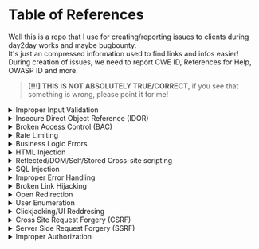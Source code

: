 # Table of References

Well this is a repo that I use for creating/reporting issues to clients during day2day works and maybe bugbounty.<br>
It's just an compressed information used to find links and infos easier!<br>
During creation of issues, we need to report CWE ID, References for Help, OWASP ID and more.<br>
> __[!!!] THIS IS NOT ABSOLUTELY TRUE/CORRECT__, if you see that something is wrong, please point it for me!

<!-- We start the references here, divided by issue types -->

<details>
  <summary>Improper Input Validation</summary>
  
    - Common Weakness Enumeration:
        CWE-20: Improper Input Validation

    - References:
        https://owasp.org/www-community/vulnerabilities/Improper_Data_Validation
        https://cheatsheetseries.owasp.org/cheatsheets/Input_Validation_Cheat_Sheet.html

    - OWASP Web Top 10:
        A05:Security Misconfiguration

    - OWASP API Top 10:
        API7:Security Misconfiguration
        
</details>

<details>
  <summary>Insecure Direct Object Reference (IDOR)</summary>
  
    - Common Weakness Enumeration:
        CWE-639: Authorization Bypass Through User-Controlled Key

    - References:
        https://portswigger.net/web-security/access-control/idor
        https://cheatsheetseries.owasp.org/cheatsheets/Insecure_Direct_Object_Reference_Prevention_Cheat_Sheet.html
        https://www.invicti.com/blog/web-security/insecure-direct-object-reference-vulnerabilities-idor/

    - OWASP Web Top 10:
        A01:Broken Access Control

    - OWASP API Top 10:
        API1:Broken Object Level Authorization
        
</details>

<details>
  <summary>Broken Access Control (BAC)</summary>
  
    - Common Weakness Enumeration:
        CWE-284: Improper Access Control

    - References:
        https://portswigger.net/web-security/access-contro
        https://owasp.org/Top10/A01_2021-Broken_Access_Control/
        https://www.eccouncil.org/cybersecurity-exchange/web-application-hacking/broken-access-control-vulnerability/

    - OWASP Web Top 10:
        A01:Broken Access Control

    - OWASP API Top 10:
        API5:Broken Function Level Authorization
        
</details>

<details>
  <summary>Rate Limiting</summary>
  
    - Common Weakness Enumeration:
        CWE-770: Allocation of Resources Without Limits or Throttling

    - References:
        https://www.cloudflare.com/learning/bots/what-is-rate-limiting/
        https://kb.intigriti.com/en/articles/5678905-understanding-rate-limiting
        https://apisecurity.io/encyclopedia/content/owasp/api4-lack-of-resources-and-rate-limiting.htm
        https://www.akana.com/blog/rate-limiting

    - OWASP Web Top 10:
        A05:Security Misconfiguration

    - OWASP API Top 10:
        API4:Lack of Resources & Rate Limiting
        
</details>

<details>
  <summary>Business Logic Errors</summary>
  
    - Common Weakness Enumeration:
        CWE-841: Improper Enforcement of Behavioral Workflow

    - References:
        https://portswigger.net/web-security/logic-flaws
        https://portswigger.net/web-security/logic-flaws/examples
        https://owasp.org/www-community/vulnerabilities/Business_logic_vulnerability

    - OWASP Web Top 10:
        A04:Insecure Design

    - OWASP API Top 10:
        API7:Security Misconfiguration
        
</details>

<details>
  <summary>HTML Injection</summary>
  
    - Common Weakness Enumeration:
        CWE-80: Improper Neutralization of Script-Related HTML Tags in a Web Page (Basic XSS)

    - References:
        https://www.acunetix.com/vulnerabilities/web/html-injection/
        https://www.invicti.com/learn/html-injection/
        https://www.softwaretestinghelp.com/html-injection-tutorial/

    - OWASP Web Top 10:
        A03:Injection

    - OWASP API Top 10:
        API8:Injection
        
</details>

<details>
  <summary>Reflected/DOM/Self/Stored Cross-site scripting</summary>
  
    - Common Weakness Enumeration:
        CWE-79: Improper Neutralization of Input During Web Page Generation ('Cross-site Scripting')

    - References:
        https://owasp.org/www-community/attacks/xss/
        https://portswigger.net/web-security/cross-site-scripting
        https://www.invicti.com/learn/cross-site-scripting-xss/
        https://blog.intigriti.com/hackademy/cross-site-scripting-xss/

    - OWASP Web Top 10:
        A03:Injection

    - OWASP API Top 10:
        API8:Injection
        
</details>

<details>
  <summary>SQL Injection</summary>
  
    - Common Weakness Enumeration:
        CWE-89: Improper Neutralization of Special Elements used in an SQL Command ('SQL Injection')

    - References:
        https://portswigger.net/web-security/sql-injection
        https://owasp.org/www-community/attacks/SQL_Injection
        https://www.invicti.com/learn/sql-injection-sqli/

    - OWASP Web Top 10:
        A03:Injection

    - OWASP API Top 10:
        API8:Injection
        
</details>

<details>
  <summary>Improper Error Handling</summary>
  
    - Common Weakness Enumeration:
        CWE-209: Generation of Error Message Containing Sensitive Information

    - References:
        https://deviq.com/practices/descriptive-error-messages
        https://owasp.org/www-community/Improper_Error_Handling

    - OWASP Web Top 10:
        A05:Security Misconfiguration

    - OWASP API Top 10:
        API7:Security Misconfiguration
        
</details>

<details>
  <summary>Broken Link Hijacking</summary>
  
    - Common Weakness Enumeration:
        CWE-610: Externally Controlled Reference to a Resource in Another Sphere

    - References:
        https://www.acunetix.com/vulnerabilities/web/broken-link-hijacking/
        https://www.indusface.com/blog/what-is-broken-link-hijacking/
        https://www.cobalt.io/blog/hunting-for-broken-link-hijacking-blh

    - OWASP Web Top 10:
        A05:Security Misconfiguration

    - OWASP API Top 10:
        API7:Security Misconfiguration
        
</details>

<details>
  <summary>Open Redirection</summary>
  
    - Common Weakness Enumeration:
        CWE-601: URL Redirection to Untrusted Site ('Open Redirect')

    - References:
        https://blog.intigriti.com/hackademy/open-redirect/
        https://learn.snyk.io/lessons/open-redirect/javascript/
        https://portswigger.net/kb/issues/00500100_open-redirection-reflected
        https://www.invicti.com/blog/web-security/open-redirect-vulnerabilities-invicti-pauls-security-weekly/

    - OWASP Web Top 10:
        A05:Security Misconfiguration

    - OWASP API Top 10:
        API7:Security Misconfiguration
        
</details>

<details>
  <summary>User Enumeration</summary>
  
    - Common Weakness Enumeration:
        CWE-203: Observable Discrepancy

    - References:
        https://owasp.org/www-project-web-security-testing-guide/latest/4-Web_Application_Security_Testing/03-Identity_Management_Testing/04-Testing_for_Account_Enumeration_and_Guessable_User_Account
        https://www.virtuesecurity.com/kb/username-enumeration/
        https://www.rapid7.com/blog/post/2017/06/15/about-user-enumeration/

    - OWASP Web Top 10:
        A04:Insecure Design

    - OWASP API Top 10:
        API7:Security Misconfiguration
        
</details>

<details>
  <summary>Clickjacking/UI Reddresing</summary>
  
    - Common Weakness Enumeration:
        CWE-1021: Improper Restriction of Rendered UI Layers or Frames

    - References:
        https://www.acunetix.com/vulnerabilities/web/clickjacking-x-frame-options-header/
        https://portswigger.net/web-security/clickjacking
        https://www.invicti.com/learn/clickjacking/

    - OWASP Web Top 10:
        A05:Security Misconfiguration

    - OWASP API Top 10:
        API7:Security Misconfiguration
        
</details>

<details>
  <summary>Cross Site Request Forgery (CSRF)</summary>
  
    - Common Weakness Enumeration:
        CWE-352: Cross-Site Request Forgery (CSRF)

    - References:
        https://blog.intigriti.com/hackademy/cross-site-request-forgery-csrf/
        https://portswigger.net/web-security/csrf
        https://www.invicti.com/web-vulnerability-scanner/vulnerabilities/cross-site-request-forgery/

    - OWASP Web Top 10:
        A05:Security Misconfiguration

    - OWASP API Top 10:
        API7:Security Misconfiguration
        
</details>

<details>
  <summary>Server Side Request Forgery (SSRF)</summary>
  
    - Common Weakness Enumeration:
        CWE-918: Server-Side Request Forgery (SSRF)

    - References:
    https://blog.intigriti.com/hackademy/server-side-request-forgery-ssrf/
    https://portswigger.net/web-security/ssrf
    https://www.invicti.com/learn/server-side-request-forgery-ssrf/
    https://owasp.org/Top10/A10_2021-Server-Side_Request_Forgery_%28SSRF%29/

    - OWASP Web Top 10:
        A10:Server-Side Request Forgery

    - OWASP API Top 10:
        API7:Security Misconfiguration
        
</details>

<details>
  <summary>Improper Authorization</summary>
  
    - Common Weakness Enumeration:
        CWE-285: Improper Authorization

    - References:
        https://owasp.org/Top10/TC/A3
        https://www.sans.org/security-awareness-training/cyber-security-topics/improper-authorization-access-control
        https://www.webappsec.org/projects/threat/classes/access_control_flaws.shtml

    - OWASP Web Top 10:
        A07:Identification and Authentication Failures

    - OWASP API Top 10:
        API1:Broken Object Level Authorization
        
</details>


